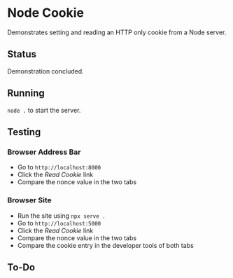 # Node Cookie

Demonstrates setting and reading an HTTP only cookie from a Node server.

## Status

Demonstration concluded.

## Running

`node .` to start the server.

## Testing

### Browser Address Bar

- Go to `http://localhost:8000`
- Click the *Read Cookie* link
- Compare the nonce value in the two tabs

### Browser Site

- Run the site using `npx serve .`
- Go to `http://localhost:5000`
- Click the *Read Cookie* link
- Compare the nonce value in the two tabs
- Compare the cookie entry in the developer tools of both tabs

## To-Do
